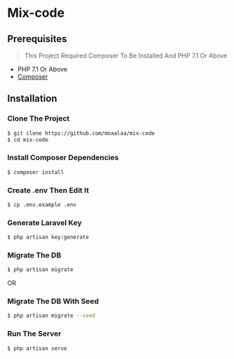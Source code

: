 # Mix-code

## Prerequisites
> This Project Required Composer To Be Installed And PHP 7.1 Or Above
- PHP 7.1 Or Above 
- [Composer](https://getcomposer.org/)
 
## Installation

### Clone The Project

```bash
$ git clone https://github.com/moaalaa/mix-code
$ cd mix-code
```

### Install Composer Dependencies 

```bash
$ composer install
```
### Create .env Then Edit It

```bash
$ cp .env.example .env
```

### Generate Laravel Key 

```bash
$ php artisan key:generate
```

### Migrate The DB 

```bash
$ php artisan migrate
```
OR

### Migrate The DB With Seed

```bash
$ php artisan migrate --seed
```

### Run The Server

```bash
$ php artisan serve
```
